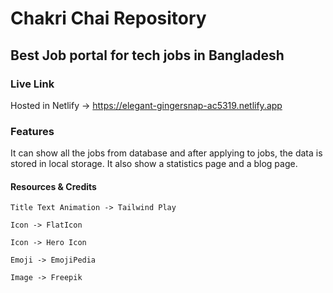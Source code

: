 # Chakri Chai Repository
## Best Job portal for tech jobs in Bangladesh

### Live Link
Hosted in Netlify -> https://elegant-gingersnap-ac5319.netlify.app

### Features
It can show all the jobs from database and after applying to jobs, the data is stored in local storage. It also show a statistics page and a blog page.

#### Resources & Credits
    Title Text Animation -> Tailwind Play

    Icon -> FlatIcon

    Icon -> Hero Icon

    Emoji -> EmojiPedia

    Image -> Freepik